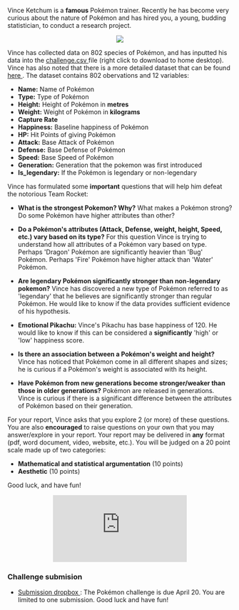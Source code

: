 Vince Ketchum is a **famous** Pokémon trainer. Recently he has become very curious about the nature of Pokémon and has hired you, a young, budding statistician, to conduct a research project. 

<p align="center"> <img class="prof" src="https://merrickmath.github.io/MerrickMath.github.io-PokemonChallenge/trainer.png">   </p>

Vince has collected data on 802 species of Pokémon, and has inputted his data into the <a href="https://merrickmath.github.io/MerrickMath.github.io-PokemonChallenge/challenge.csv"> challenge.csv </a> file (right click to download to home desktop). Vince has also noted that there is a more detailed dataset that can be found <a href="https://www.kaggle.com/rounakbanik/pokemon"> here </a>. The dataset contains 802 obervations and 12 variables:
* **Name:** Name of Pokémon 
* **Type:** Type of Pokémon 
* **Height:** Height of Pokémon in **metres**
* **Weight:** Weight of Pokémon in **kilograms**
* **Capture Rate** 
* **Happiness:** Baseline happiness of Pokémon
* **HP:** Hit Points of giving Pokémon
* **Attack:** Base Attack of Pokémon 
* **Defense:** Base Defense of Pokémon 
* **Speed:** Base Speed of Pokémon 
* **Generation:** Generation that the pokemon was first introduced
* **Is_legendary:** If the Pokémon is legendary or non-legendary 


Vince has formulated some **important** questions that will help him defeat the notorious Team Rocket:
* **What is the strongest Pokemon? Why?** 
What makes a Pokémon strong? Do some Pokémon have higher attributes than other? 

* **Do a Pokémon's attributes (Attack, Defense, weight, height, Speed, etc.) vary based on its type?** 
For this question Vince is trying to understand how all attributes of a Pokémon vary based on type. Perhaps 'Dragon' Pokémon are significantly heavier than 'Bug' Pokémon. Perhaps 'Fire' Pokémon have higher attack than 'Water' Pokémon. 

* **Are legendary Pokémon significantly stronger than non-legendary pokemon?** 
Vince has discovered a new type of Pokémon referred to as 'legendary' that he believes are significantly stronger than regular Pokémon. He would like to know if the data provides sufficient evidence of his hypothesis. 

* **Emotional Pikachu:** 
Vince's Pikachu has base happiness of 120. He would like to know if this can be considered a **significantly** 'high' or 'low' happiness score. 

* **Is there an association between a Pokémon's weight and height?** 
Vince has noticed that Pokémon come in all different shapes and sizes; he is curious if a Pokémon's weight is associated with its height.

* **Have Pokémon from new generations become stronger/weaker than those in older generations?**
Pokémon are released in generations. Vince is curious if there is a significant difference between the attributes of Pokémon based on their generation. 

For your report, Vince asks that you explore 2 (or more) of these questions. You are also **encouraged** to raise questions on your own that you may answer/explore in your report. Your report may be delivered in **any** format (pdf, word document, video, website, etc.). You will be judged on a 20 point scale made up of two categories:
* **Mathematical and statistical argumentation** (10 points)
* **Aesthetic** (10 points)

Good luck, and have fun!

<p align="center"> 
  <iframe src="https://www.youtube.com/embed/6xKWiCMKKJg" frameborder="0" allow="accelerometer; autoplay; encrypted-media; gyroscope; picture-in-picture" allowfullscreen class="frame"></iframe> </p>

### Challenge submision
* <a href="https://docs.google.com/forms/d/e/1FAIpQLSegZq72ZhhtqqjQ7-P_QqFw-IQWCdHQiQNFpKKlrMBqbSFJBQ/viewform?usp=sf_link"> Submission dropbox </a>: The Pokémon challenge is due April 20. You are limited to one submission. Good luck and have fun!

